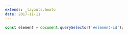 ```yaml
---
extends: _layouts.howto
date: 2017-11-11
---
```



```javascript
const element = document.querySelector('#element-id');
```

